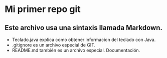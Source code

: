# Mi primer repo git
## Este archivo usa una sintaxis llamada Markdown.

- Teclado.java explica como obtener informacion 
del teclado con Java.
- .gitignore es un archivo especial de GIT.
- README.md también es un archivo especial. 
Documentación.
